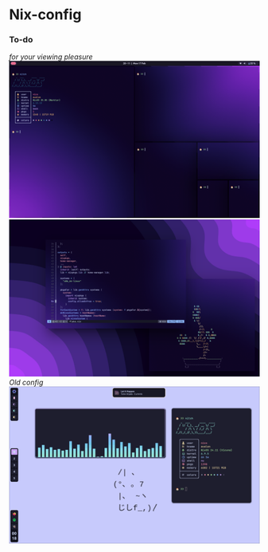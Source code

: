 # Nix-config

### To-do

*for your viewing pleasure*
![preview2.png](./assets/preview2_v2.png)
![preview1.png](./assets/preview_v2.png)
*Old config*
![preview3.png](./assets/preview_v1.png)
